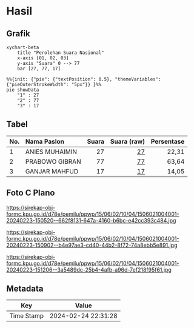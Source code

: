 # Hasil

## Grafik

```mermaid
xychart-beta
    title "Perolehan Suara Nasional"
    x-axis [01, 02, 03]
    y-axis "Suara" 0 --> 77
    bar [27, 77, 17]
```

```mermaid
%%{init: {"pie": {"textPosition": 0.5}, "themeVariables": {"pieOuterStrokeWidth": "5px"}} }%%
pie showData
    "1" : 27
    "2" : 77
    "3" : 17
```

## Tabel

| No. | Nama Paslon    | Suara | Suara (raw) | Persentase |
|:--- |:-------------- | -----:| -----------:| ----------:|
| 1   | ANIES MUHAIMIN | 27    | [27][p-1]   | 22,31      |
| 2   | PRABOWO GIBRAN | 77    | [77][p-2]   | 63,64      |
| 3   | GANJAR MAHFUD  | 17    | [17][p-3]   | 14,05      |


[p-1]: https://github.com/gigit-pemilu/pemilu-2024/blob/main/pilpres/hitung-suara/sub/15-jambi/sub/06-tanjung-jabung-barat/sub/02-tungkal-ilir/sub/1004-tungkal-empat-kota/sub/001-tps/sub/paslon-1.txt
[p-2]: https://github.com/gigit-pemilu/pemilu-2024/blob/main/pilpres/hitung-suara/sub/15-jambi/sub/06-tanjung-jabung-barat/sub/02-tungkal-ilir/sub/1004-tungkal-empat-kota/sub/001-tps/sub/paslon-2.txt
[p-3]: https://github.com/gigit-pemilu/pemilu-2024/blob/main/pilpres/hitung-suara/sub/15-jambi/sub/06-tanjung-jabung-barat/sub/02-tungkal-ilir/sub/1004-tungkal-empat-kota/sub/001-tps/sub/paslon-3.txt

## Foto C Plano

https://sirekap-obj-formc.kpu.go.id/d78e/pemilu/ppwp/15/06/02/10/04/1506021004001-20240223-150520--662f8131-647a-4160-b6bc-e42cc393c484.jpg

https://sirekap-obj-formc.kpu.go.id/d78e/pemilu/ppwp/15/06/02/10/04/1506021004001-20240223-150902--b4e97ae3-cd40-44b2-8f72-74a8ebb5e891.jpg

https://sirekap-obj-formc.kpu.go.id/d78e/pemilu/ppwp/15/06/02/10/04/1506021004001-20240223-151206--3a5489dc-25b4-4afb-a96d-7ef218f95f61.jpg


## Metadata

| Key        | Value               |
| ---------- | ------------------- |
| Time Stamp | 2024-02-24 22:31:28 |



